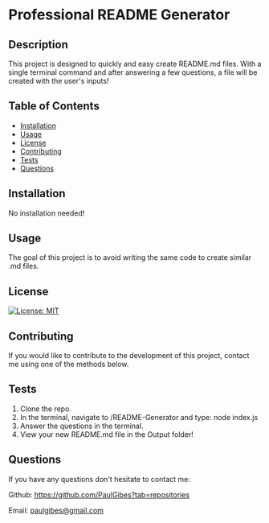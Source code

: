 # Professional README Generator

## Description

This project is designed to quickly and easy create README.md files. With a single terminal command and after answering a few questions, a file will be created with the user's inputs!

## Table of Contents

- [Installation](#installation)
- [Usage](#usage)
- [License](#license)
- [Contributing](#contributing)
- [Tests](#tests)
- [Questions](#questions)

## Installation

No installation needed!

## Usage

The goal of this project is to avoid writing the same code to create similar .md files.

## License

[![License: MIT](https://img.shields.io/badge/License-MIT-yellow.svg)](https://opensource.org/licenses/MIT)

## Contributing

If you would like to contribute to the development of this project, contact me using one of the methods below.

## Tests

1. Clone the repo.
2. In the terminal, navigate to /README-Generator and type: node index.js
3. Answer the questions in the terminal.
4. View your new README.md file in the Output folder!

## Questions

If you have any questions don't hesitate to contact me:

Github: https://github.com/PaulGibes?tab=repositories

Email: paulgibes@gmail.com

